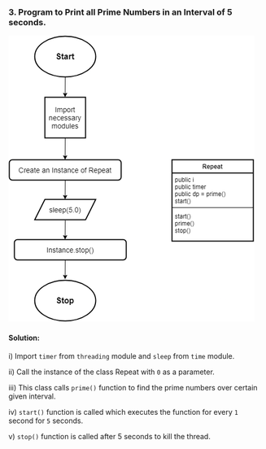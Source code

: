 ### 3. Program to Print all Prime Numbers in an Interval of 5 seconds.


![3 png](https://github.com/ADF-RM/Training/blob/main/06-2021/18/3/3.png)


#### Solution:

i)   Import ```timer``` from ```threading``` module and ```sleep``` from ```time``` module.

ii)  Call the instance of the class Repeat with ```0``` as a parameter.

iii) This class calls ```prime()``` function to find the prime numbers over certain given interval.

iv)  ```start()``` function is called which executes the function for every ```1``` second for ```5``` seconds.

v)   ```stop()``` function is called after 5 seconds to kill the thread.